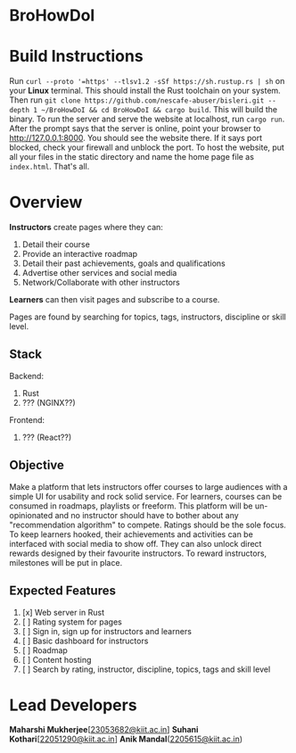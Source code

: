 # BroHowDoI

# Build Instructions
Run `curl --proto '=https' --tlsv1.2 -sSf https://sh.rustup.rs | sh` on your **Linux** terminal. This should install the Rust toolchain on your system.
Then run `git clone https://github.com/nescafe-abuser/bisleri.git --depth 1 ~/BroHowDoI && cd BroHowDoI && cargo build`. This will build the binary.
To run the server and serve the website at localhost, run `cargo run`. After the prompt says that the server is online, point your browser to http://127.0.0.1:8000. You should see the website there.
If it says port blocked, check your firewall and unblock the port.
To host the website, put all your files in the static directory and name the home page file as `index.html`. That's all.

# Overview
**Instructors** create pages where they can:
1. Detail their course
2. Provide an interactive roadmap
3. Detail their past achievements, goals and qualifications
4. Advertise other services and social media
5. Network/Collaborate with other instructors

**Learners** can then visit pages and subscribe to a course.

Pages are found by searching for topics, tags, instructors, discipline or skill level.

## Stack

Backend:
1. Rust
2. ??? (NGINX??)

Frontend:
1. ??? (React??)

## Objective

Make a platform that lets instructors offer courses to large audiences with a simple UI for usability and rock solid service.
For learners, courses can be consumed in roadmaps, playlists or freeform.
This platform will be un-opinionated and no instructor should have to bother about any "recommendation algorithm" to compete. Ratings should be the sole focus.
To keep learners hooked, their achievements and activities can be interfaced with social media to show off. They can also unlock direct rewards designed by their favourite instructors.
To reward instructors, milestones will be put in place.

## Expected Features

1. [x] Web server in Rust
2. [ ] Rating system for pages
3. [ ] Sign in, sign up for instructors and learners
4. [ ] Basic dashboard for instructors
5. [ ] Roadmap
6. [ ] Content hosting
7. [ ] Search by rating, instructor, discipline, topics, tags and skill level

# Lead Developers

**Maharshi Mukherjee**[23053682@kiit.ac.in]
**Suhani Kothari**[22051290@kiit.ac.in]
**Anik Mandal**(2205615@kiit.ac.in)
